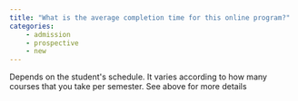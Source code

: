 ```yaml
---
title: "What is the average completion time for this online program?"
categories:
    - admission
    - prospective
    - new
---
```

Depends on the student's schedule. It varies according to how many courses that you take per semester. See above for more details